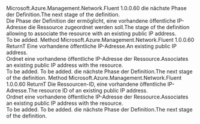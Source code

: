 <Type Name="IWithExistingPublicIPAddress&lt;ReturnT&gt;" FullName="Microsoft.Azure.Management.Network.Fluent.HasPublicIPAddress.UpdateDefinition.IWithExistingPublicIPAddress&lt;ReturnT&gt;">
  <TypeSignature Language="C#" Value="public interface IWithExistingPublicIPAddress&lt;ReturnT&gt;" />
  <TypeSignature Language="ILAsm" Value=".class public interface auto ansi abstract IWithExistingPublicIPAddress`1&lt;ReturnT&gt;" />
  <TypeSignature Language="DocId" Value="T:Microsoft.Azure.Management.Network.Fluent.HasPublicIPAddress.UpdateDefinition.IWithExistingPublicIPAddress`1" />
  <TypeSignature Language="VB.NET" Value="Public Interface IWithExistingPublicIPAddress(Of ReturnT)" />
  <TypeSignature Language="F#" Value="type IWithExistingPublicIPAddress&lt;'ReturnT&gt; = interface" />
  <AssemblyInfo>
    <AssemblyName>Microsoft.Azure.Management.Network.Fluent</AssemblyName>
    <AssemblyVersion>1.0.0.60</AssemblyVersion>
  </AssemblyInfo>
  <TypeParameters>
    <TypeParameter Name="ReturnT" />
  </TypeParameters>
  <Interfaces />
  <Docs>
    <typeparam name="ReturnT"><span data-ttu-id="48567-101">die nächste Phase der Definition.</span><span class="sxs-lookup"><span data-stu-id="48567-101">The next stage of the definition.</span></span></typeparam>
    <summary>
            <span data-ttu-id="48567-102">Die Phase der Definition der ermöglicht, eine vorhandene öffentliche IP-Adresse die Ressource zugeordnet werden soll.</span><span class="sxs-lookup"><span data-stu-id="48567-102">The stage of the definition allowing to associate the resource with an existing public IP address.</span></span>
            </summary>
    <remarks>To be added.</remarks>
  </Docs>
  <Members>
    <Member MemberName="WithExistingPublicIPAddress">
      <MemberSignature Language="C#" Value="public ReturnT WithExistingPublicIPAddress (Microsoft.Azure.Management.Network.Fluent.IPublicIPAddress publicIPAddress);" />
      <MemberSignature Language="ILAsm" Value=".method public hidebysig newslot virtual instance !ReturnT WithExistingPublicIPAddress(class Microsoft.Azure.Management.Network.Fluent.IPublicIPAddress publicIPAddress) cil managed" />
      <MemberSignature Language="DocId" Value="M:Microsoft.Azure.Management.Network.Fluent.HasPublicIPAddress.UpdateDefinition.IWithExistingPublicIPAddress`1.WithExistingPublicIPAddress(Microsoft.Azure.Management.Network.Fluent.IPublicIPAddress)" />
      <MemberSignature Language="VB.NET" Value="Public Function WithExistingPublicIPAddress (publicIPAddress As IPublicIPAddress) As ReturnT" />
      <MemberSignature Language="F#" Value="abstract member WithExistingPublicIPAddress : Microsoft.Azure.Management.Network.Fluent.IPublicIPAddress -&gt; 'ReturnT" Usage="iWithExistingPublicIPAddress.WithExistingPublicIPAddress publicIPAddress" />
      <MemberType>Method</MemberType>
      <AssemblyInfo>
        <AssemblyName>Microsoft.Azure.Management.Network.Fluent</AssemblyName>
        <AssemblyVersion>1.0.0.60</AssemblyVersion>
      </AssemblyInfo>
      <ReturnValue>
        <ReturnType>ReturnT</ReturnType>
      </ReturnValue>
      <Parameters>
        <Parameter Name="publicIPAddress" Type="Microsoft.Azure.Management.Network.Fluent.IPublicIPAddress" />
      </Parameters>
      <Docs>
        <param name="publicIPAddress"><span data-ttu-id="48567-103">Eine vorhandene öffentliche IP-Adresse.</span><span class="sxs-lookup"><span data-stu-id="48567-103">An existing public IP address.</span></span></param>
        <summary>
            <span data-ttu-id="48567-104">Ordnet eine vorhandene öffentliche IP-Adresse der Ressource.</span><span class="sxs-lookup"><span data-stu-id="48567-104">Associates an existing public IP address with the resource.</span></span>
            </summary>
        <returns>To be added.</returns>
        <remarks>To be added.</remarks>
        <return><span data-ttu-id="48567-105">die nächste Phase der Definition.</span><span class="sxs-lookup"><span data-stu-id="48567-105">The next stage of the definition.</span></span></return>
      </Docs>
    </Member>
    <Member MemberName="WithExistingPublicIPAddress">
      <MemberSignature Language="C#" Value="public ReturnT WithExistingPublicIPAddress (string resourceId);" />
      <MemberSignature Language="ILAsm" Value=".method public hidebysig newslot virtual instance !ReturnT WithExistingPublicIPAddress(string resourceId) cil managed" />
      <MemberSignature Language="DocId" Value="M:Microsoft.Azure.Management.Network.Fluent.HasPublicIPAddress.UpdateDefinition.IWithExistingPublicIPAddress`1.WithExistingPublicIPAddress(System.String)" />
      <MemberSignature Language="VB.NET" Value="Public Function WithExistingPublicIPAddress (resourceId As String) As ReturnT" />
      <MemberSignature Language="F#" Value="abstract member WithExistingPublicIPAddress : string -&gt; 'ReturnT" Usage="iWithExistingPublicIPAddress.WithExistingPublicIPAddress resourceId" />
      <MemberType>Method</MemberType>
      <AssemblyInfo>
        <AssemblyName>Microsoft.Azure.Management.Network.Fluent</AssemblyName>
        <AssemblyVersion>1.0.0.60</AssemblyVersion>
      </AssemblyInfo>
      <ReturnValue>
        <ReturnType>ReturnT</ReturnType>
      </ReturnValue>
      <Parameters>
        <Parameter Name="resourceId" Type="System.String" />
      </Parameters>
      <Docs>
        <param name="resourceId"><span data-ttu-id="48567-106">Die Ressourcen-ID, eine vorhandene öffentliche IP-Adresse.</span><span class="sxs-lookup"><span data-stu-id="48567-106">The resource ID of an existing public IP address.</span></span></param>
        <summary>
            <span data-ttu-id="48567-107">Ordnet eine vorhandene öffentliche IP-Adresse der Ressource.</span><span class="sxs-lookup"><span data-stu-id="48567-107">Associates an existing public IP address with the resource.</span></span>
            </summary>
        <returns>To be added.</returns>
        <remarks>To be added.</remarks>
        <return><span data-ttu-id="48567-108">die nächste Phase der Definition.</span><span class="sxs-lookup"><span data-stu-id="48567-108">The next stage of the definition.</span></span></return>
      </Docs>
    </Member>
  </Members>
</Type>